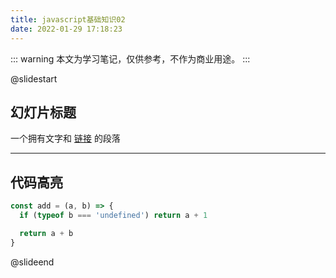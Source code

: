 ```yaml
---
title: javascript基础知识02
date: 2022-01-29 17:18:23
---
```


::: warning
本文为学习笔记，仅供参考，不作为商业用途。
:::

@slidestart

## 幻灯片标题

一个拥有文字和 [链接](https://mister-hope.com) 的段落

---

## 代码高亮

```js [2-4|1-5]
const add = (a, b) => {
  if (typeof b === 'undefined') return a + 1

  return a + b
}
```

@slideend